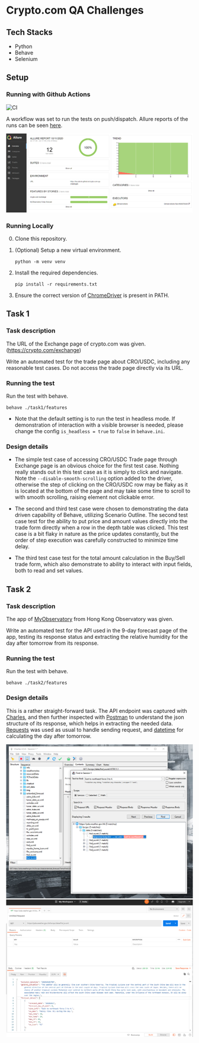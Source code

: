 # Crypto.com QA Challenges

## Tech Stacks

- Python
- Behave
- Selenium

## Setup

### Running with Github Actions

![CI](https://github.com/lucasleeio/crypto-com-qa-challenges/workflows/CI/badge.svg?branch=master)

A workflow was set to run the tests on push/dispatch. Allure reports of the runs can be seen [here](https://lucasleeio.github.io/crypto-com-qa-challenges/).

![Allure](images/allure.png)

### Running Locally

0.  Clone this repository.

1.  (Optional) Setup a new virtual environment.

        python -m venv venv

2.  Install the required dependencies.

        pip install -r requirements.txt

3.  Ensure the correct version of [ChromeDriver](https://chromedriver.chromium.org/) is present in PATH.

## Task 1

### Task description

The URL of the Exchange page of crypto.com was given. (https://crypto.com/exchange)

Write an automated test for the trade page about CRO/USDC, including any reasonable test cases. Do not access the trade page directly via its URL.

### Running the test

Run the test with behave.

    behave ./task1/features

- Note that the default setting is to run the test in headless mode. If demonstration of interaction with a visible browser is needed, please change the config `is_headless = true` to `false` in `behave.ini`.

### Design details

- The simple test case of accessing CRO/USDC Trade page through Exchange page is an obvious choice for the first test case. Nothing really stands out in this test case as it is simply to click and navigate. Note the `--disable-smooth-scrolling` option added to the driver, otherwise the step of clicking on the CRO/USDC row may be flaky as it is located at the bottom of the page and may take some time to scroll to with smooth scrolling, raising element not clickable error.

- The second and third test case were chosen to demonstrating the data driven capability of Behave, utilizing Scenario Outline. The second test case test for the ability to put price and amount values directly into the trade form directly when a row in the depth table was clicked. This test case is a bit flaky in nature as the price updates constantly, but the order of step execution was carefully constructed to minimize time delay.

- The third test case test for the total amount calculation in the Buy/Sell trade form, which also demonstrate to ability to interact with input fields, both to read and set values.

## Task 2

### Task description

The app of [MyObservatory](https://www.hko.gov.hk/en/myobservatory.htm) from Hong Kong Observatory was given.

Write an automated test for the API used in the 9-day forecast page of the app, testing its response status and extracting the relative humidity for the day after tomorrow from its response.

### Running the test

Run the test with behave.

    behave ./task2/features

### Design details

This is a rather straight-forward task. The API endpoint was captured with [Charles](https://www.charlesproxy.com/), and then further inspected with [Postman](https://www.postman.com/) to understand the json structure of its response, which helps in extracting the needed data. [Requests](https://requests.readthedocs.io/en/master/) was used as usual to handle sending request, and [datetime](https://docs.python.org/3/library/datetime.html) for calculating the day after tomorrow.

![Charles](images/charles.png)
![Postman](images/postman.png)
